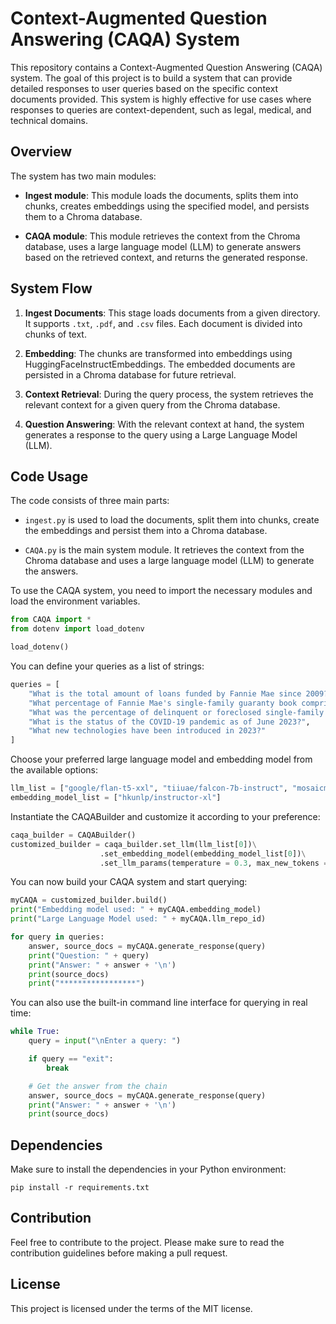# Context-Augmented Question Answering (CAQA) System

This repository contains a Context-Augmented Question Answering (CAQA) system. The goal of this project is to build a system that can provide detailed responses to user queries based on the specific context documents provided. This system is highly effective for use cases where responses to queries are context-dependent, such as legal, medical, and technical domains.

## Overview

The system has two main modules:

- **Ingest module**: This module loads the documents, splits them into chunks, creates embeddings using the specified model, and persists them to a Chroma database. 

- **CAQA module**: This module retrieves the context from the Chroma database, uses a large language model (LLM) to generate answers based on the retrieved context, and returns the generated response.

## System Flow

1. **Ingest Documents**: This stage loads documents from a given directory. It supports `.txt`, `.pdf`, and `.csv` files. Each document is divided into chunks of text.

2. **Embedding**: The chunks are transformed into embeddings using HuggingFaceInstructEmbeddings. The embedded documents are persisted in a Chroma database for future retrieval.

3. **Context Retrieval**: During the query process, the system retrieves the relevant context for a given query from the Chroma database.

4. **Question Answering**: With the relevant context at hand, the system generates a response to the query using a Large Language Model (LLM).

## Code Usage

The code consists of three main parts:

- `ingest.py` is used to load the documents, split them into chunks, create the embeddings and persist them into a Chroma database.

- `CAQA.py` is the main system module. It retrieves the context from the Chroma database and uses a large language model (LLM) to generate the answers.

To use the CAQA system, you need to import the necessary modules and load the environment variables.

```python
from CAQA import *
from dotenv import load_dotenv

load_dotenv()
```

You can define your queries as a list of strings:

```python
queries = [
    "What is the total amount of loans funded by Fannie Mae since 2009?",
    "What percentage of Fannie Mae's single-family guaranty book comprises loans acquired since 2009?",
    "What was the percentage of delinquent or foreclosed single-family loans in Fannie Mae's book as of December 31, 2013?",
    "What is the status of the COVID-19 pandemic as of June 2023?",
    "What new technologies have been introduced in 2023?"
]
```

Choose your preferred large language model and embedding model from the available options:

```python
llm_list = ["google/flan-t5-xxl", "tiiuae/falcon-7b-instruct", "mosaicml/mpt-7b","bigscience/bloom-560m"]
embedding_model_list = ["hkunlp/instructor-xl"]
```

Instantiate the CAQABuilder and customize it according to your preference:

```python
caqa_builder = CAQABuilder()
customized_builder = caqa_builder.set_llm(llm_list[0])\
                    .set_embedding_model(embedding_model_list[0])\
                    .set_llm_params(temperature = 0.3, max_new_tokens = 500)
```

You can now build your CAQA system and start querying:

```python
myCAQA = customized_builder.build()
print("Embedding model used: " + myCAQA.embedding_model)
print("Large Language Model used: " + myCAQA.llm_repo_id)

for query in queries:
    answer, source_docs = myCAQA.generate_response(query)
    print("Question: " + query)
    print("Answer: " + answer + '\n')
    print(source_docs)
    print("*****************")
```

You can also use the built-in command line interface for querying in real time:

```python
while True:
    query = input("\nEnter a query: ")

    if query == "exit":
        break

    # Get the answer from the chain
    answer, source_docs = myCAQA.generate_response(query)
    print("Answer: " + answer + '\n')
    print(source_docs)
```

## Dependencies

Make sure to install the dependencies in your Python environment:

```
pip install -r requirements.txt
```


## Contribution

Feel free to contribute to the project. Please make sure to read the contribution guidelines before making a pull request.

## License

This project is licensed under the terms of the MIT license.
